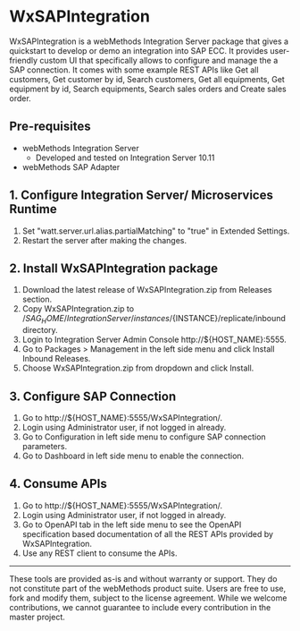# WxSAPIntegration

WxSAPIntegration is a webMethods Integration Server package that gives a quickstart to develop or demo an integration into SAP ECC. It provides user-friendly custom UI that specifically allows to configure and manage the a SAP connection. It comes with some example REST APIs like Get all customers, Get customer by id, Search customers, Get all equipments, Get equipment by id, Search equipments, Search sales orders and Create sales order.

## Pre-requisites
* webMethods Integration Server
  * Developed and tested on Integration Server 10.11
* webMethods SAP Adapter

## 1. Configure Integration Server/ Microservices Runtime
1. Set "watt.server.url.alias.partialMatching" to "true" in Extended Settings.
2. Restart the server after making the changes.

## 2. Install WxSAPIntegration package
1. Download the latest release of WxSAPIntegration.zip from Releases section.
2. Copy WxSAPIntegration.zip to /${SAG_HOME}/IntegrationServer/instances/${INSTANCE}/replicate/inbound directory.
3. Login to Integration Server Admin Console http://${HOST_NAME}:5555.
4. Go to Packages > Management in the left side menu and click Install Inbound Releases.
5. Choose WxSAPIntegration.zip from dropdown and click Install.

## 3. Configure SAP Connection
1. Go to http://${HOST_NAME}:5555/WxSAPIntegration/.
2. Login using Administrator user, if not logged in already.
3. Go to Configuration in left side menu to configure SAP connection parameters.
4. Go to Dashboard in left side menu to enable the connection.

## 4. Consume APIs
1. Go to http://${HOST_NAME}:5555/WxSAPIntegration/.
2. Login using Administrator user, if not logged in already.
3. Go to OpenAPI tab in the left side menu to see the OpenAPI specification based documentation of all the REST APIs provided by WxSAPIntegration.
4. Use any REST client to consume the APIs.

______________________
These tools are provided as-is and without warranty or support. They do not constitute part of the webMethods product suite. Users are free to use, fork and modify them, subject to the license agreement. While we welcome contributions, we cannot guarantee to include every contribution in the master project.
